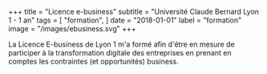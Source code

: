 +++
title = "Licence e-business"
subtitle = "Université Claude Bernard Lyon 1 - 1 an"
tags = [
"formation",
]
date = "2018-01-01"
label = "formation"
image = "/images/ebusiness.svg"
+++

La Licence E-business de Lyon 1 m'a formé afin d'être en mesure de participer à la transformation digitale des entreprises en prenant en comptes les contraintes (et opportunités) business.
